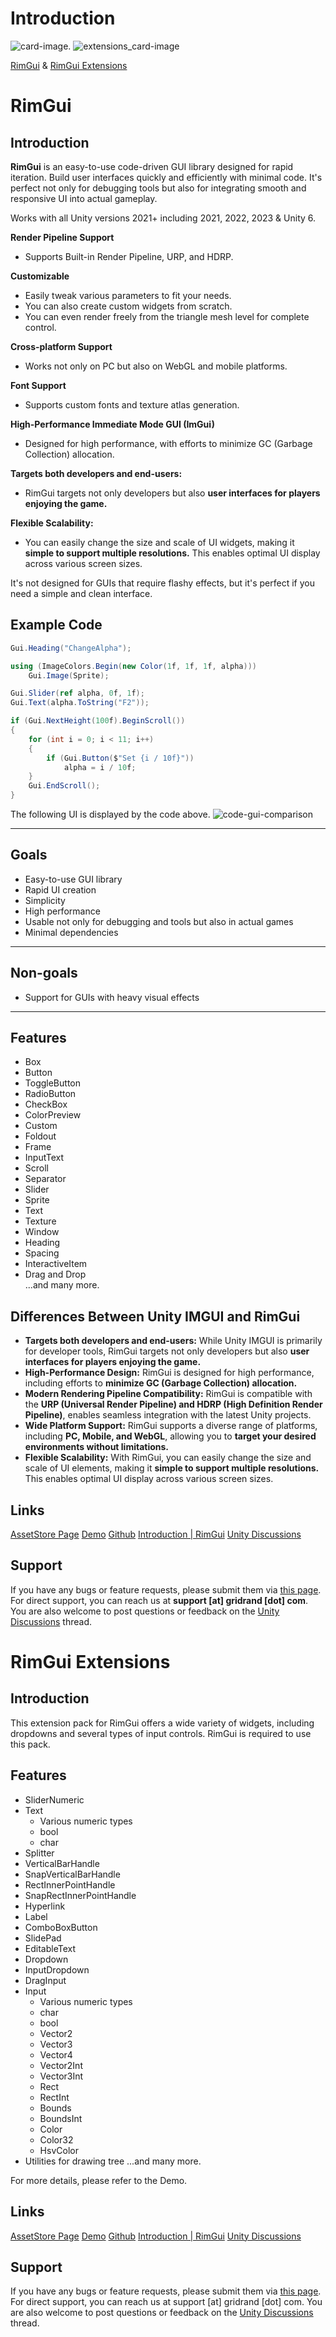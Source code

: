 # Introduction
![card-image.](card-image.png) ![extensions_card-image](extensions_card-image.png)

[RimGui](https://assetstore.unity.com/packages/slug/316805) & [RimGui Extensions](https://assetstore.unity.com/packages/tools/gui/rimgui-extensions-323286)

# RimGui

## Introduction  
**RimGui** is an easy-to-use code-driven GUI library designed for rapid iteration. 
Build user interfaces quickly and efficiently with minimal code. It's perfect not only for debugging tools but also for integrating smooth and responsive UI into actual gameplay.

Works with all Unity versions 2021+ including 2021, 2022, 2023 & Unity 6.

**Render Pipeline Support**  
- Supports Built-in Render Pipeline, URP, and HDRP.

**Customizable**  
- Easily tweak various parameters to fit your needs.  
- You can also create custom widgets from scratch.
- You can even render freely from the triangle mesh level for complete control.

**Cross-platform Support**  
- Works not only on PC but also on WebGL and mobile platforms.

**Font Support**  
- Supports custom fonts and texture atlas generation.

**High-Performance Immediate Mode GUI (ImGui)**
- Designed for high performance, with efforts to minimize GC (Garbage Collection) allocation.

**Targets both developers and end-users:**
- RimGui targets not only developers but also **user interfaces for players enjoying the game.**

**Flexible Scalability:**
- You can easily change the size and scale of UI widgets, making it **simple to support multiple resolutions.** This enables optimal UI display across various screen sizes.


It's not designed for GUIs that require flashy effects, but it's perfect if you need a simple and clean interface.

## Example Code

```csharp
Gui.Heading("ChangeAlpha");

using (ImageColors.Begin(new Color(1f, 1f, 1f, alpha)))
    Gui.Image(Sprite);

Gui.Slider(ref alpha, 0f, 1f);
Gui.Text(alpha.ToString("F2"));

if (Gui.NextHeight(100f).BeginScroll())
{
    for (int i = 0; i < 11; i++)
    {
        if (Gui.Button($"Set {i / 10f}"))
            alpha = i / 10f;
    }
    Gui.EndScroll();
}
```
The following UI is displayed by the code above.
![code-gui-comparison](code-gui-comparison.png)

---

## Goals
- Easy-to-use GUI library
- Rapid UI creation
- Simplicity
- High performance
- Usable not only for debugging and tools but also in actual games
- Minimal dependencies

---

## Non-goals
- Support for GUIs with heavy visual effects  

---

## Features  
- Box  
- Button  
- ToggleButton  
- RadioButton  
- CheckBox  
- ColorPreview
- Custom
- Foldout  
- Frame
- InputText  
- Scroll  
- Separator  
- Slider  
- Sprite  
- Text  
- Texture  
- Window  
- Heading
- Spacing
- InteractiveItem
- Drag and Drop  
...and many more.


## Differences Between Unity IMGUI and RimGui

- **Targets both developers and end-users:** While Unity IMGUI is primarily for developer tools, RimGui targets not only developers but also **user interfaces for players enjoying the game.**
- **High-Performance Design:** RimGui is designed for high performance, including efforts to **minimize GC (Garbage Collection) allocation.**
- **Modern Rendering Pipeline Compatibility:** RimGui is compatible with the **URP (Universal Render Pipeline) and HDRP (High Definition Render Pipeline)**, enables seamless integration with the latest Unity projects.
- **Wide Platform Support:** RimGui supports a diverse range of platforms, including **PC, Mobile, and WebGL**, allowing you to **target your desired environments without limitations.**
- **Flexible Scalability:** With RimGui, you can easily change the size and scale of UI elements, making it **simple to support multiple resolutions.** This enables optimal UI display across various screen sizes.

## Links
[AssetStore Page](https://assetstore.unity.com/packages/slug/316805)
[Demo](https://gridrand.com/rimgui/webgl/core)
[Github](https://github.com/Gridrand/RimGui)
[Introduction \| RimGui](https://gridrand.com/rimgui/docs/introduction)
[Unity Discussions](https://discussions.unity.com/t/released-rimgui-code-driven-gui-library/1637582)

## Support
If you have any bugs or feature requests, please submit them via [this page](https://github.com/Gridrand/RimGui/issues).
For direct support, you can reach us at **support [at] gridrand [dot] com**.
You are also welcome to post questions or feedback on the [Unity Discussions](https://discussions.unity.com/t/released-rimgui-code-driven-gui/1637582) thread.



# RimGui Extensions
## Introduction  
This extension pack for RimGui offers a wide variety of widgets, including dropdowns and several types of input controls.
RimGui is required to use this pack.

## Features
- SliderNumeric
- Text
  - Various numeric types
  - bool
  - char
- Splitter
- VerticalBarHandle
- SnapVerticalBarHandle
- RectInnerPointHandle
- SnapRectInnerPointHandle
- Hyperlink
- Label
- ComboBoxButton
- SlidePad
- EditableText
- Dropdown
- InputDropdown
- DragInput
- Input
  - Various numeric types
  - char
  - bool
  - Vector2
  - Vector3
  - Vector4
  - Vector2Int
  - Vector3Int
  - Rect
  - RectInt
  - Bounds
  - BoundsInt
  - Color
  - Color32
  - HsvColor
- Utilities for drawing tree
...and many more.

For more details, please refer to the Demo.

## Links
[AssetStore Page](https://assetstore.unity.com/packages/tools/gui/rimgui-extensions-323286)
[Demo](https://gridrand.com/rimgui/webgl/extensions)
[Github](https://github.com/Gridrand/RimGui)
[Introduction \| RimGui](https://gridrand.com/rimgui/docs/extensions/introduction)
[Unity Discussions](https://discussions.unity.com/t/released-rimgui-code-driven-gui/1637582)

## Support
If you have any bugs or feature requests, please submit them via [this page](https://github.com/Gridrand/RimGui/issues).
For direct support, you can reach us at support [at] gridrand [dot] com.
You are also welcome to post questions or feedback on the [Unity Discussions](https://discussions.unity.com/t/released-rimgui-code-driven-gui/1637582) thread.